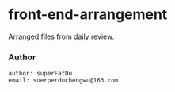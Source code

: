 # front-end-arrangement
Arranged files from daily review.

### Author
```
author: superFatDu
email: suerperduchengwu@163.com
```
